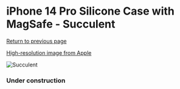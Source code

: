 # iPhone 14 Pro Silicone Case with MagSafe - Succulent

[Return to previous page](/iphone_14)

[High-resolution image from Apple](https://store.storeimages.cdn-apple.com/8756/as-images.apple.com/is/MPTL3?wid=4500&hei=4500&fmt=png)

<div style="width: 384px"><img src="/everypreview/MPTL3.png" alt="Succulent"></div>

### Under construction
